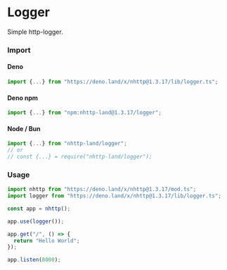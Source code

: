 # Logger
Simple http-logger.

### Import
#### Deno
```ts
import {...} from "https://deno.land/x/nhttp@1.3.17/lib/logger.ts";
```
#### Deno npm
```ts
import {...} from "npm:nhttp-land@1.3.17/logger";
```
#### Node / Bun
```ts
import {...} from "nhttp-land/logger";
// or
// const {...} = require("nhttp-land/logger");
```

### Usage
```ts
import nhttp from "https://deno.land/x/nhttp@1.3.17/mod.ts";
import logger from "https://deno.land/x/nhttp@1.3.17/lib/logger.ts";

const app = nhttp();

app.use(logger());

app.get("/", () => {
  return "Hello World";
});

app.listen(8000);
```